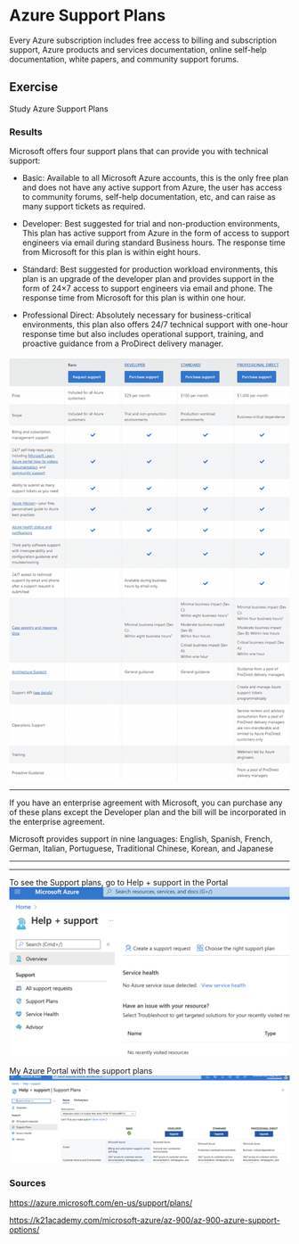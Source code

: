 # Azure Support Plans

Every Azure subscription includes free access to billing and subscription support, Azure products and services documentation, online self-help documentation, white papers, and community support forums.




## Exercise

Study Azure Support Plans


### Results

Microsoft offers four support plans that can provide you with technical support:

- Basic: Available to all Microsoft Azure accounts, this is the only free plan and does not have any active support from Azure, the user has access to community forums, self-help documentation, etc, and can raise as many support tickets as required.

- Developer: Best suggested for trial and non-production environments, This plan has active support from Azure in the form of access to support engineers via email during standard Business hours. The response time from Microsoft for this plan is within eight hours.

- Standard: Best suggested for production workload environments, this plan is an upgrade of the developer plan and provides support in the form of 24×7 access to support engineers via email and phone. The response time from Microsoft for this plan is within one hour.

- Professional Direct: Absolutely necessary for business-critical environments, this plan also offers 24/7 technical support with one-hour response time but also includes operational support, training, and proactive guidance from a ProDirect delivery manager.

 ![screenshot](../00_includes/azureweek3/2022.png)

---

If you have an enterprise agreement with Microsoft, you can purchase any of these plans except the Developer plan and the bill will be incorporated in the enterprise agreement.

Microsoft provides support in nine languages: English, Spanish, French, German, Italian, Portuguese, Traditional Chinese, Korean, and Japanese

---
---
To see the Support plans, go to Help + support in the Portal
![screenshot](../00_includes/azureweek3/2021.png)

My Azure Portal with the support plans
![screenshot](../00_includes/azureweek3/20222.png)
### Sources

https://azure.microsoft.com/en-us/support/plans/

https://k21academy.com/microsoft-azure/az-900/az-900-azure-support-options/
